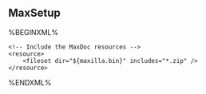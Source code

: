 ## MaxSetup

%BEGINXML%
<maxjar destfile="maxilla-all.jar">
	<classfilter>
		<exclude name="org.apache." />
	</classfilter>
	<class name="com.maxilla.ant.MaxSetup" />
	<class name="com.maxilla.ant.MaxJar" />
	<class name="com.maxilla.ant.MaxExtract" />
	<class name="com.maxilla.ant.MaxDoc" />
	<resource file="${basedir}/defs/all/tasks.properties" />
			
	<!-- Include the MaxDoc resources -->
	<resource>
		<fileset dir="${maxilla.bin}" includes="*.zip" />					
	</resource>
</maxjar>
%ENDXML%